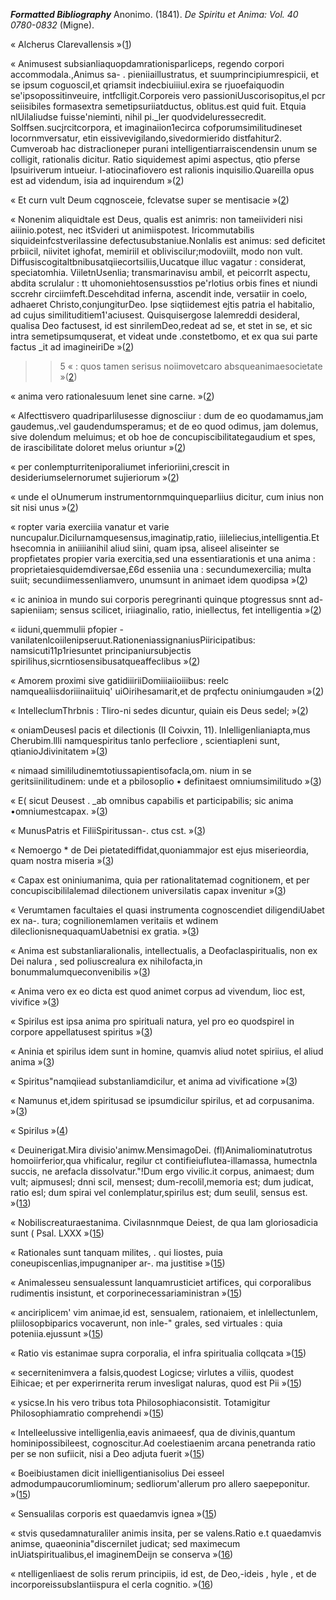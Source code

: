 
***Formatted Bibliography***
Anonimo. (1841). _De Spiritu et Anima: Vol. 40  0780-0832_ (Migne).


« Alcherus Clarevallensis »([1](zotero://open-pdf/library/items/5HKUGPJ4?page=1&annotation=Q5M5W2M7))


 « Animusest subsianliaquopdamrationisparliceps, regendo corpori accommodala.,Animus sa- .  pieniiaillustratus, et suumprincipiumrespicii, et se  ipsum coguoscil,et qriamsit indecbiuiiiul.exira se  rjuoefaiquodin se'ipsopossitinveuire, intfclligit.Corporeis vero passioniUuscorisopitus,el pcr seiisibiles  formasextra semetipsuriiatductus, oblitus.est quid  fuit. Etquia nlUilaliudse fuisse'nieminti, nihil pi._ler quodvideluressecredit. Solffsen.sucjrcitcorpora,  et imaginaiion1ecirca cofporumsimilitudineset locornmversatur, etin eissivevigilando,sivedormierido  distfahitur2. Cumveroab hac distraclioneper purani  intelligentiarraiscendensin unum se colligit, rationalis dicitur. Ratio siquidemest apimi aspectus, qtio  pferse Ipsuiriverum intueiur. I-atiocinafiovero est  ralionis inquisilio.Quareilla opus est ad videndum,  isia ad inquirendum »([2](zotero://open-pdf/library/items/5HKUGPJ4?page=2&annotation=CJTKW75T))


 « Et curn vult Deum cqgnosceie, fclevatse  super se mentisacie »([2](zotero://open-pdf/library/items/5HKUGPJ4?page=2&annotation=GDZWRW25))


 « Nonenim aliquidtale est Deus,  qualis est animris: non tameiivideri nisi aiiinio.potest, nec itSvideri ut animiispotest. Iricommutabilis  siquideinfcstverilassine defectusubstaniue.Nonlalis  est animus: sed deficitet prbiicil, niivitet ighofat,  memiriil et obliviscilur;modoviilt, modo non vult.  Diffusiscogitaltbnibusatqiiecortsiliis,Uucatque illuc  vagatur : considerat, speciatomhia. ViiletnUsenlia;  transmarinavisu ambil, et peicorrlt aspectu, abdita  scrulalur : tt uhomoniehtosensusstios pe'rlotius orbis fines et niundi sccrehr circiimfeft.Descehditad  inferna, ascendit inde, versatiir in coelo, adhaeret  Christo,conjungiturDeo. Ipse siqtiidemest ejtis patria el habitalio, ad cujus similituditiem1'aciusest.  Quisquisergose lalemreddi desideral, qualisa Deo  factusest, id est sinrilemDeo,redeat ad se, et stet in  se, et sic intra semetipsumquserat, et videat unde  .constetbomo, et ex qua sui parte factus _it ad imagineiriDe »([2](zotero://open-pdf/library/items/5HKUGPJ4?page=2&annotation=YBHMDPC4))


 > >5 « : quos tamen serisus  noiimovetcaro absqueanimaesocietate »([2](zotero://open-pdf/library/items/5HKUGPJ4?page=2&annotation=AQHCIYAM))


 « anima vero  rationalesuum lenet sine carne. »([2](zotero://open-pdf/library/items/5HKUGPJ4?page=2&annotation=5PDYS7EG))


 « Alfecttisvero quadriparlilusesse dignosciiur : dum de eo quodamamus,jam gaudemus,.vel  gaudendumsperamus; et de eo quod odimus, jam  dolemus, sive dolendum meluimus; et ob hoe de  concupiscibilitategaudium et spes, de irascibilitate  doloret melus oriuntur »([2](zotero://open-pdf/library/items/5HKUGPJ4?page=2&annotation=QC9F6NLW))


 « per conlempturriteniporaliumet inferioriini,crescit in desideriumselernorumet sujieriorum »([2](zotero://open-pdf/library/items/5HKUGPJ4?page=2&annotation=Q7UUNH7T))


 « unde el oUnumerum instrumentornmquinqueparliius dicitur, cum inius non sit nisi unus »([2](zotero://open-pdf/library/items/5HKUGPJ4?page=2&annotation=JING6E3E))


 « ropter varia exerciiia vanatur et varie  nuncupalur.Dicilurnamquesensus,imaginatip,ratio,  iiileliecius,intelligentia.Et hsecomnia in aniiiianihil  aliud siini, quam ipsa, aliseel aliseinter se propfietates propier varia exercitia,sed una essentiarationis et una anima : proprietaiesquidemdiversae,£6d  esseniia una : secundumexercilia; multa suiit; secundiimessenliamvero, unumsunt in animaet idem  quodipsa »([2](zotero://open-pdf/library/items/5HKUGPJ4?page=2&annotation=KT7AXWI8))


 « ic aninioa  in mundo sui corporis peregrinanti quinque ptogressus snnt ad-sapieniiam; sensus scilicet, iriiaginalio, ratio, iniellectus, fet intelligentia »([2](zotero://open-pdf/library/items/5HKUGPJ4?page=2&annotation=74N87UP6))


 « iiduni,quemmulii pfopier  -vanilatenlcoiilenipseruut.RationeniassignaniusPiiricipatibus: namsicuti11p1riesuntet principaniursubjectis spirilihus,sicrntiosensibusatqueaffeclibus »([2](zotero://open-pdf/library/items/5HKUGPJ4?page=2&annotation=BW8JS5KV))


 « Amorem proximi sive gatidiiiriiDomiiiaiioiiibus: reelc  namquealiisdoriiinaiituiq' uiOirihesamarit,et de prqfectu oniniumgauden »([2](zotero://open-pdf/library/items/5HKUGPJ4?page=2&annotation=DMZDXQ42))


 « IntelleclumThrbnis : Tliro-ni sedes dicuntur, quiain eis Deus sedel; »([2](zotero://open-pdf/library/items/5HKUGPJ4?page=2&annotation=I35TLWHX))


 « oniamDeusesl pacis  et dilectionis (II Coivxin, 11). lnlelligenlianiapta,mus Cherubim.llli namquespiritus tanlo perfecliore  , scientiapleni sunt, qtianioJdivinitatem »([3](zotero://open-pdf/library/items/5HKUGPJ4?page=3&annotation=XU5X3V4T))


 « nimaad simililudinemtotiussapientisofacla,om. nium in se geritsiinilitudinem: unde et a pbilosoplio  • definitaest omniumsimilitudo »([3](zotero://open-pdf/library/items/5HKUGPJ4?page=3&annotation=2S89U5MZ))


 « E( sicut Deusest  . _ab omnibus capabilis et participabilis; sic anima  •omniumestcapax. »([3](zotero://open-pdf/library/items/5HKUGPJ4?page=3&annotation=5TZHZ9TP))


 « MunusPatris et FiliiSpiritussan-. ctus cst. »([3](zotero://open-pdf/library/items/5HKUGPJ4?page=3&annotation=G9HWZS6W))


 « Nemoergo *  de Dei pietatediffidat,quoniammajor est ejus miserieordia, quam nostra miseria »([3](zotero://open-pdf/library/items/5HKUGPJ4?page=3&annotation=JBTU966S))


 « Capax  est oniniumanima, quia per rationalitatemad cognitionem, et per concupiscibililalemad dilectionem  universilatis capax invenitur »([3](zotero://open-pdf/library/items/5HKUGPJ4?page=3&annotation=H8WQXDR7))


 « Verumtamen facultaies el quasi  instrumenta cognoscendiet diligendiUabet ex na-.  tura; cognilionemlamen veritaiis et wdinem dileclionisnequaquamUabetnisi ex gratia. »([3](zotero://open-pdf/library/items/5HKUGPJ4?page=3&annotation=22KVRHUE))


 « Anima est  substanliaralionalis, intellectualis, a Deofaclaspiritualis, non ex Dei nalura , sed poliuscrealura ex  nihilofacta,in bonummalumqueconvenibilis »([3](zotero://open-pdf/library/items/5HKUGPJ4?page=3&annotation=EQ3KBVDJ))


 « Anima  vero ex eo dicta est quod animet corpus ad vivendum, lioc est, vivifice »([3](zotero://open-pdf/library/items/5HKUGPJ4?page=3&annotation=YJPSLFP7))


 « Spirilus est ipsa anima pro  spirituali natura, yel pro eo quodspirel in corpore  appellatusest spiritus »([3](zotero://open-pdf/library/items/5HKUGPJ4?page=3&annotation=XIQ9C2B9))


 « Aninia et spirilus idem sunt  in homine, quamvis aliud notet spiriius, el aliud  anima »([3](zotero://open-pdf/library/items/5HKUGPJ4?page=3&annotation=Z5GUYNMQ))


 « Spiritus"namqiiead substanliamdicilur, et  anima ad vivificatione »([3](zotero://open-pdf/library/items/5HKUGPJ4?page=3&annotation=X6HWCEZR))


 « Namunus et,idem spiritusad se  ipsumdicilur spirilus, et ad corpusanima. »([3](zotero://open-pdf/library/items/5HKUGPJ4?page=3&annotation=7S8IG48Z))


 « Spirilus »([4](zotero://open-pdf/library/items/5HKUGPJ4?page=4&annotation=WR5FPZZ4))


 « Deuinerigat.Mira divisio'animw.MensimagoDei.  (fl)Animaliominatutrotus homoiirferior,qua vhificalur, regilur ct contifieiuflutea-illamassa, humectnla  succis, ne arefacla dissolvatur."!Dum ergo vivilic.it  corpus, animaest; dum vult; aipmusesl; dnni scil,  mensest; dum-recolil,memoria est; dum judicat,  ratio esl; dum spirai vel conlemplatur,spirilus est;  dum seulil, sensus est. »([13](zotero://open-pdf/library/items/5HKUGPJ4?page=13&annotation=3IUQK3KM))


 « Nobiliscreaturaestanima. Civilasnnmque  Deiest, de qua lam gloriosadicia sunt ( Psal. LXXX »([15](zotero://open-pdf/library/items/5HKUGPJ4?page=15&annotation=R73BBBKP))


 « Rationales sunt tanquam milites,  . qui Iiostes, puia coneupiscenlias,impugnaniper ar-.  ma justitise »([15](zotero://open-pdf/library/items/5HKUGPJ4?page=15&annotation=LQHK4LTG))


 « Animalesseu sensualessunt lanquamrusticiet artifices, qui corporalibus rudimentis insistunt, et corporinecessariaministran »([15](zotero://open-pdf/library/items/5HKUGPJ4?page=15&annotation=6KPZB9LT))


 « anciriplicem'  vim animae,id est, sensualem, rationaiem, et inlellectunlem, pliilosopbiparics vocaverunt, non inle-"  grales, sed virtuales : quia poteniia.ejussunt »([15](zotero://open-pdf/library/items/5HKUGPJ4?page=15&annotation=IVWJENZ3))


 « Ratio vis  estanimae supra corporalia, el infra spiritualia collqcata »([15](zotero://open-pdf/library/items/5HKUGPJ4?page=15&annotation=8XGBXJKI))


 « secernitenimvera a falsis,quodest Logicse;  virlutes a viliis, quodest Eihicae; et per experirnerita  rerum invesligat naluras, quod est Pii »([15](zotero://open-pdf/library/items/5HKUGPJ4?page=15&annotation=DRU4VBMJ))


 « ysicse.In his  vero tribus tota Philosophiaconsistit. Totamigitur  Philosophiamratio comprehendi »([15](zotero://open-pdf/library/items/5HKUGPJ4?page=15&annotation=3FIB3CL9))


 « Intelleelussive intelligenlia,eavis animaeesf, qua de divinis,quantum  hominipossibileest, cognoscitur.Ad coelestiaenim  arcana penetranda ratio per se non sufiicit, nisi a  Deo adjuta fuerit »([15](zotero://open-pdf/library/items/5HKUGPJ4?page=15&annotation=IIY5LRV5))


 « Boeibiustamen dicit inielligentianisolius Dei  esseel admodumpaucorumliominum; sedliorum'allerum pro allero saepeponitur. »([15](zotero://open-pdf/library/items/5HKUGPJ4?page=15&annotation=FZG62HMX))


 « Sensualilas corporis est quaedamvis  ignea »([15](zotero://open-pdf/library/items/5HKUGPJ4?page=15&annotation=LQ76QJS8))


 « stvis qusedamnaturaliler animis  insita, per se valens.Ratio e.t quaedamvis animse,  quaeoninia"discernilet judicat; sed maximecum inUiatspiritualibus,el imaginemDeijn se conserva »([16](zotero://open-pdf/library/items/5HKUGPJ4?page=16&annotation=ZD245M46))


 « ntelligenliaest de solis rerum principiis, id est, de  Deo,-ideis , hyle , et de incorporeissubslantiispura  el cerla cognitio. »([16](zotero://open-pdf/library/items/5HKUGPJ4?page=16&annotation=XH3RYEYL))


 
